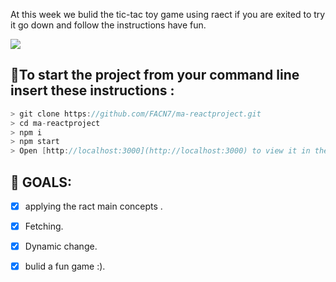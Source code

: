 
At this week we bulid the tic-tac toy game using raect if you are exited to try it go down and follow the instructions
have fun.


![](https://media.giphy.com/media/liPWsOQDyLj7W/giphy.gif)


## :floppy_disk:To start the project from your command line insert these instructions :

```d
> git clone https://github.com/FACN7/ma-reactproject.git
> cd ma-reactproject
> npm i
> npm start
> Open [http://localhost:3000](http://localhost:3000) to view it in the browser.
```

## :dart: GOALS:

- [x] applying the ract main concepts .

- [x] Fetching.

- [x] Dynamic change.

- [x] bulid a fun game  :).

